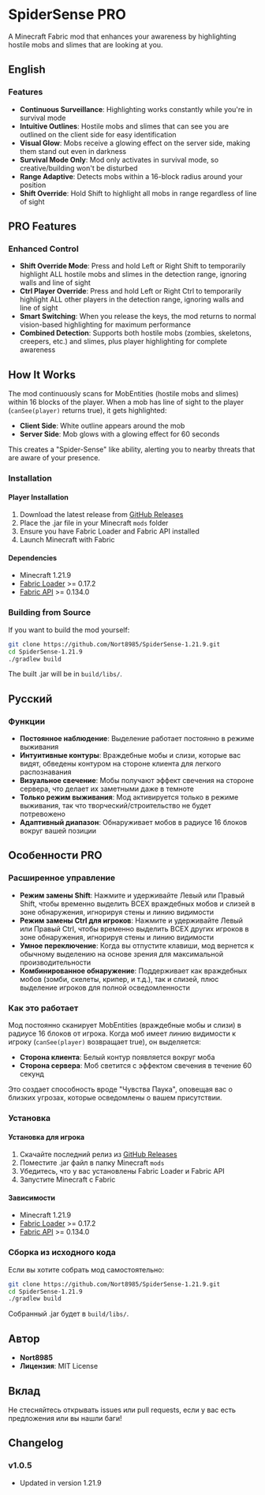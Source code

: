 # SpiderSense PRO

A Minecraft Fabric mod that enhances your awareness by highlighting hostile mobs and slimes that are looking at you.

## English

### Features

- **Continuous Surveillance**: Highlighting works constantly while you're in survival mode
- **Intuitive Outlines**: Hostile mobs and slimes that can see you are outlined on the client side for easy identification
- **Visual Glow**: Mobs receive a glowing effect on the server side, making them stand out even in darkness
- **Survival Mode Only**: Mod only activates in survival mode, so creative/building won't be disturbed
- **Range Adaptive**: Detects mobs within a 16-block radius around your position
- **Shift Override**: Hold Shift to highlight all mobs in range regardless of line of sight

## PRO Features

### Enhanced Control
- **Shift Override Mode**: Press and hold Left or Right Shift to temporarily highlight ALL hostile mobs and slimes in the detection range, ignoring walls and line of sight
- **Ctrl Player Override**: Press and hold Left or Right Ctrl to temporarily highlight ALL other players in the detection range, ignoring walls and line of sight
- **Smart Switching**: When you release the keys, the mod returns to normal vision-based highlighting for maximum performance
- **Combined Detection**: Supports both hostile mobs (zombies, skeletons, creepers, etc.) and slimes, plus player highlighting for complete awareness

## How It Works

The mod continuously scans for MobEntities (hostile mobs and slimes) within 16 blocks of the player. When a mob has line of sight to the player (`canSee(player)` returns true), it gets highlighted:

- **Client Side**: White outline appears around the mob
- **Server Side**: Mob glows with a glowing effect for 60 seconds

This creates a "Spider-Sense" like ability, alerting you to nearby threats that are aware of your presence.

### Installation

#### Player Installation

1. Download the latest release from [GitHub Releases](https://github.com/Nort8985/SpiderSense-1.21.9/releases)
2. Place the .jar file in your Minecraft `mods` folder
3. Ensure you have Fabric Loader and Fabric API installed
4. Launch Minecraft with Fabric

#### Dependencies

- Minecraft 1.21.9
- [Fabric Loader](https://fabricmc.net/use/) >= 0.17.2
- [Fabric API](https://www.curseforge.com/minecraft/mc-mods/fabric-api) >= 0.134.0

### Building from Source

If you want to build the mod yourself:

```bash
git clone https://github.com/Nort8985/SpiderSense-1.21.9.git
cd SpiderSense-1.21.9
./gradlew build
```

The built .jar will be in `build/libs/`.

## Русский

### Функции

- **Постоянное наблюдение**: Выделение работает постоянно в режиме выживания
- **Интуитивные контуры**: Враждебные мобы и слизи, которые вас видят, обведены контуром на стороне клиента для легкого распознавания
- **Визуальное свечение**: Мобы получают эффект свечения на стороне сервера, что делает их заметными даже в темноте
- **Только режим выживания**: Мод активируется только в режиме выживания, так что творческий/строительство не будет потревожено
- **Адаптивный диапазон**: Обнаруживает мобов в радиусе 16 блоков вокруг вашей позиции

## Особенности PRO

### Расширенное управление
- **Режим замены Shift**: Нажмите и удерживайте Левый или Правый Shift, чтобы временно выделить ВСЕХ враждебных мобов и слизей в зоне обнаружения, игнорируя стены и линию видимости
- **Режим замены Ctrl для игроков**: Нажмите и удерживайте Левый или Правый Ctrl, чтобы временно выделить ВСЕХ других игроков в зоне обнаружения, игнорируя стены и линию видимости
- **Умное переключение**: Когда вы отпустите клавиши, мод вернется к обычному выделению на основе зрения для максимальной производительности
- **Комбинированное обнаружение**: Поддерживает как враждебных мобов (зомби, скелеты, крипер, и т.д.), так и слизей, плюс выделение игроков для полной осведомленности

### Как это работает

Мод постоянно сканирует MobEntities (враждебные мобы и слизи) в радиусе 16 блоков от игрока. Когда моб имеет линию видимости к игроку (`canSee(player)` возвращает true), он выделяется:

- **Сторона клиента**: Белый контур появляется вокруг моба
- **Сторона сервера**: Моб светится с эффектом свечения в течение 60 секунд

Это создает способность вроде "Чувства Паука", оповещая вас о близких угрозах, которые осведомлены о вашем присутствии.

### Установка

#### Установка для игрока

1. Скачайте последний релиз из [GitHub Releases](https://github.com/Nort8985/SpiderSense-1.21.9/releases)
2. Поместите .jar файл в папку Minecraft `mods`
3. Убедитесь, что у вас установлены Fabric Loader и Fabric API
4. Запустите Minecraft с Fabric

#### Зависимости

- Minecraft 1.21.9
- [Fabric Loader](https://fabricmc.net/use/) >= 0.17.2
- [Fabric API](https://www.curseforge.com/minecraft/mc-mods/fabric-api) >= 0.134.0

### Сборка из исходного кода

Если вы хотите собрать мод самостоятельно:

```bash
git clone https://github.com/Nort8985/SpiderSense-1.21.9.git
cd SpiderSense-1.21.9
./gradlew build
```

Собранный .jar будет в `build/libs/`.

## Автор

- **Nort8985**
- **Лицензия**: MIT License

## Вклад

Не стесняйтесь открывать issues или pull requests, если у вас есть предложения или вы нашли баги!

## Changelog

### v1.0.5
- Updated in version 1.21.9
